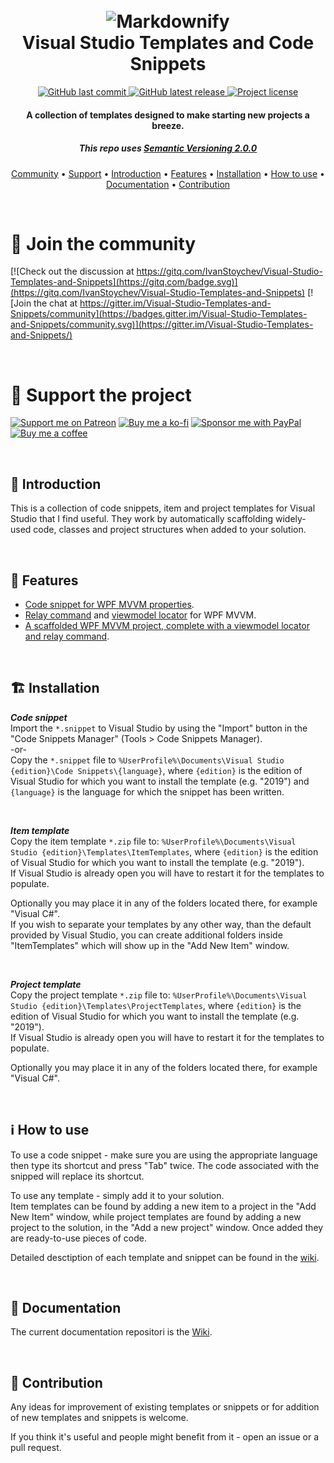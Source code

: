 <h1 align="center">
  <br>
    <img src="https://imgur.com/3lm0J5H.png" alt="Markdownify"></a>
  <br>
    Visual Studio Templates and Code Snippets
  <br>
</h1>

<p align="center">
  <a href="https://github.com/IvanStoychev/Visual-Studio-Templates-and-Snippets/branches">
    <img src="https://img.shields.io/github/last-commit/IvanStoychev/Visual-Studio-Templates-and-Snippets?style=plastic"
         alt="GitHub last commit">
  </a>
  <a href="https://github.com/IvanStoychev/Visual-Studio-Templates-and-Snippets/releases">
    <img src="https://img.shields.io/github/v/release/IvanStoychev/Visual-Studio-Templates-and-Snippets?style=plastic"
         alt="GitHub latest release">
  </a>
  <a href="https://github.com/IvanStoychev/Visual-Studio-Templates-and-Snippets/blob/master/LICENSE">
    <img src="https://img.shields.io/github/license/IvanStoychev/Visual-Studio-Templates-and-Snippets?style=plastic"
         alt="Project license">
  </a>
</p>

<h4 align="center">A collection of templates designed to make starting new projects a breeze.</h4>
<h5 align="center">This repo uses <a href="https://semver.org/#semantic-versioning-200">Semantic Versioning 2.0.0</a></h5>

<p align="center">
  <a href="#-join-the-community">Community</a> •
  <a href="#sparkling_heart-support-the-project">Support</a> •
  <a href="#-introduction">Introduction</a> •
  <a href="#-features">Features</a> •
  <a href="#-installation">Installation</a> •
  <a href="#ℹ-how-to-use">How to use</a> •
  <a href="#-documentation">Documentation</a> •
  <a href="#-contribution">Contribution</a>
</p>

<br/>

# 💬 Join the community
[![Check out the discussion at https://gitq.com/IvanStoychev/Visual-Studio-Templates-and-Snippets](https://gitq.com/badge.svg)](https://gitq.com/IvanStoychev/Visual-Studio-Templates-and-Snippets)
[![Join the chat at https://gitter.im/Visual-Studio-Templates-and-Snippets/community](https://badges.gitter.im/Visual-Studio-Templates-and-Snippets/community.svg)](https://gitter.im/Visual-Studio-Templates-and-Snippets/)

<br/>

# :sparkling_heart: Support the project
[![Support me on Patreon](https://img.shields.io/badge/Patreon-support-orange)](https://www.patreon.com/IvanStoychev)
[![Buy me a ko-fi](https://img.shields.io/badge/Buy%20me%20a-Ko--fi-green)](https://ko-fi.com/U7U31XQ28)
[![Sponsor me with PayPal](https://img.shields.io/badge/PayPal-sponsor-blue)](https://www.paypal.com/paypalme/IvanStoychevProjects)
[![Buy me a coffee](https://img.shields.io/badge/Buy%20me%20a-coffee-brown)](https://www.buymeacoffee.com/IvanStoychev)

<br/>

📣 Introduction
------------
This is a collection of code snippets, item and project templates for Visual Studio that I find useful.
They work by automatically scaffolding widely-used code, classes and project structures when added to your solution.

<br/>

📰 Features
------------
* [Code snippet for WPF MVVM properties][2].
* [Relay command][4] and [viewmodel locator][5] for WPF MVVM.
* [A scaffolded WPF MVVM project, complete with a viewmodel locator and relay command][3].

<br/>

🏗 Installation
------------
_**Code snippet**_
<br/>Import the `*.snippet` to Visual Studio by using the "Import" button in the "Code Snippets Manager" (Tools > Code Snippets Manager).
<br/>-or-
<br/>Copy the `*.snippet` file to `%UserProfile%\Documents\Visual Studio {edition}\Code Snippets\{language}`, where `{edition}` is the edition of Visual Studio for which you want to install the template (e.g. "2019") and `{language}` is the language for which the snippet has been written.

<br/>

_**Item template**_
<br/>Copy the item template `*.zip` file to:
`%UserProfile%\Documents\Visual Studio {edition}\Templates\ItemTemplates`, where `{edition}` is the edition of Visual Studio for which you want to install the template (e.g. "2019").
<br/>If Visual Studio is already open you will have to restart it for the templates to populate.

Optionally you may place it in any of the folders located there, for example "Visual C#".
<br/>If you wish to separate your templates by any other way, than the default provided by Visual Studio, you can create additional folders inside "ItemTemplates" which will show up in the "Add New Item" window.

<br/>

_**Project template**_
<br/>Copy the project template `*.zip` file to:
`%UserProfile%\Documents\Visual Studio {edition}\Templates\ProjectTemplates`, where `{edition}` is the edition of Visual Studio for which you want to install the template (e.g. "2019").
<br/>If Visual Studio is already open you will have to restart it for the templates to populate.

Optionally you may place it in any of the folders located there, for example "Visual C#".

<br/>

ℹ How to use
----------
To use a code snippet - make sure you are using the appropriate language then type its shortcut and press "Tab" twice. The code associated with the snipped will replace its shortcut.

To use any template - simply add it to your solution.
<br/>Item templates can be found by adding a new item to a project in the "Add New Item" window, while project templates are found by adding a new project to the solution, in the "Add a new project" window. Once added they are ready-to-use pieces of code.

Detailed desctiption of each template and snippet can be found in the [wiki][1].

<br/>

📖 Documentation
-------------
The current documentation repositori is the [Wiki][1].

<br/>

🧙‍ Contribution
-------------
Any ideas for improvement of existing templates or snippets or for addition of new templates and snippets is welcome.

If you think it's useful and people might benefit from it - open an issue or a pull request.


  [1]: https://github.com/IvanStoychev/Visual-Studio-Templates-and-Snippets/wiki
  [2]: https://github.com/IvanStoychev/Visual-Studio-Templates-and-Snippets/wiki/propwpf
  [3]: https://github.com/IvanStoychev/Visual-Studio-Templates-and-Snippets/wiki/WPF-Starter-project-(.NET-Core-3.1)
  [4]: https://github.com/IvanStoychev/Visual-Studio-Templates-and-Snippets/wiki/RelayCommand
  [5]: https://github.com/IvanStoychev/Visual-Studio-Templates-and-Snippets/wiki/ViewModelLocator

